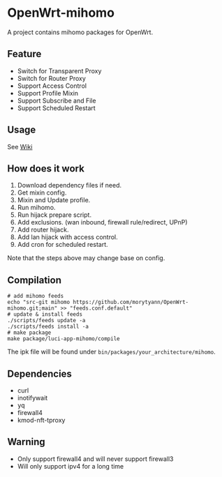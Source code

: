 # OpenWrt-mihomo

A project contains mihomo packages for OpenWrt.

## Feature
 - Switch for Transparent Proxy
 - Switch for Router Proxy
 - Support Access Control
 - Support Profile Mixin
 - Support Subscribe and File
 - Support Scheduled Restart

## Usage

See [Wiki](https://github.com/morytyann/OpenWrt-mihomo/wiki)

## How does it work

1. Download dependency files if need.
2. Get mixin config.
3. Mixin and Update profile.
4. Run mihomo.
5. Run hijack prepare script.
6. Add exclusions. (wan inbound, firewall rule/redirect, UPnP)
7. Add router hijack.
8. Add lan hijack with access control.
9. Add cron for scheduled restart.

Note that the steps above may change base on config.

## Compilation

```shell
# add mihomo feeds
echo "src-git mihomo https://github.com/morytyann/OpenWrt-mihomo.git;main" >> "feeds.conf.default"
# update & install feeds
./scripts/feeds update -a
./scripts/feeds install -a
# make package
make package/luci-app-mihomo/compile
```
The ipk file will be found under `bin/packages/your_architecture/mihomo`.

## Dependencies

- curl
- inotifywait
- yq
- firewall4
- kmod-nft-tproxy

## Warning

- Only support firewall4 and will never support firewall3
- Will only support ipv4 for a long time
